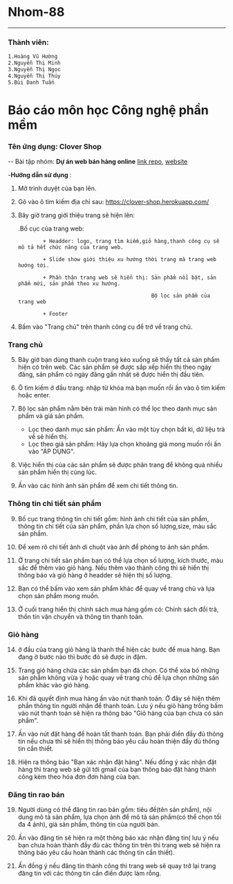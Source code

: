 # Nhom-88

---

### Thành   viên:

```sh
1.Hoàng Vũ Hường
2.Nguyễn Thị Minh
3.Nguyễn Thị Ngọc
4.Nguyễn Thị Thúy
5.Bùi Danh Tuấn
```

# Báo cáo môn học Công nghệ phần mềm


### Tên ứng dụng:  Clover Shop
-- Bài tập nhóm: **Dự án web bán hàng online**
[link repo](https://github.com/17020932/2hand-market/tree/master/2hand-market), 
[website](https://clover-shop.herokuapp.com/)

-<b>Hướng dẫn sử dụng </b>:

1.	Mở trình duyệt của bạn lên.

2.	Gõ vào ô tìm kiếm địa chỉ sau: https://clover-shop.herokuapp.com/

3.	Bây giờ trang giới thiệu trang sẽ hiện lên: 

    .Bố cục của trang web:

                + Headder: logo, trang tìm kiếm,giỏ hàng,thanh công cụ sẽ mô tả hết chức năng của trang web.

                + Slide show giới thiệu xu hướng thời trang mà trang web hướng tới.

                + Phần thân trang web sẽ hiển thị: Sản phẩm nổi bật, sản phẩm mới, sản phẩm theo xu hướng.

                                                   Bộ lọc sản phẩm của trang web
                            
                + Footer

4. Bấm vào "Trang chủ" trên thanh công cụ để trở về trang chủ.

### Trang chủ

5.	Bây giờ bạn dùng thanh cuộn trang kéo xuống sẽ thấy tất cả sản phẩm hiện có trên web. Các sản phẩm sẽ được sắp xếp hiển thị theo ngày đăng, sản phẩm có ngày đăng gần nhất sẽ được hiển thị đầu tiên.

6.	Ô tìm kiếm ở đầu trang: nhập từ khóa mà bạn muốn rồi ấn vào ô tìm kiếm hoặc enter.

6.	Bộ lọc sản phẩm nằm bên trái màn hình có thể lọc theo danh mục sản phẩm và giá sản phẩm.

    + Lọc theo danh mục sản phẩm: Ấn vào một tùy chọn bất kì, dữ liệu trả về sẽ hiển thị.
    + Lọc theo giá sản phẩm: Hãy lựa chọn khoảng giá mong muốn rồi ấn vào "ÁP DỤNG".

7. Việc hiển thị của các sản phẩm sẽ được phân trang để không quá nhiều sản phẩm hiển thị cùng lúc.

8.	Ấn vào các hình ảnh sản phẩm để xem chi tiết thông tin.

### Thông tin chi tiết sản phẩm

9. Bố cục trang thông tin chi tiết gồm: hình ảnh chi tiết của sản phẩm, thông tin chi tiết của sản phẩm, phần lựa chọn số lượng,size, màu sắc sản phẩm.

10.	Để xem rõ chi tiết ảnh di chuột vào ảnh để phóng to ảnh sản phẩm.

11.	Ở trang chi tiết sản phẩm bạn có thể lựa chọn số lượng, kích thước, màu sắc để thêm vào giỏ hàng. Nếu thêm vào thành công thì sẽ hiển thị thông báo và giỏ hàng ở headder sẽ hiện thị số lượng.

12.  Bạn có thể bấm vào xem sản phẩm khác để quay về trang chủ và lựa chọn sản phẩm mong muốn.

13.	Ở cuối trang hiển thị chính sách mua hàng gồm có: Chính sách đổi trả, thồn tin vận chuyển và thông tin thanh toán.

### Giỏ hàng

14. ở đầu của trang giỏ hàng là thanh thể hiện các bước để mua hàng. Bạn đang ở bước nào thì bước đó sẽ được in đậm.

15.	Trang giỏ hảng chứa các sản phẩm bạn đã chọn. Có thể xóa bỏ những sản phẩm không vừa ý hoặc quay về trang chủ để lựa chọn những sản phẩm khác vào giỏ hàng.

16.	Khi đã quyết định mua hàng ấn vào nút thanh toán. Ở đây sẽ hiện thêm phần thông tin người nhận để thanh toán. Lưu ý nếu giỏ hàng trống bấm vào nút thanh toán sẽ hiện ra thông báo "Giỏ hàng của bạn chưa có sản phẩm".

17.	Ấn vào nút đặt hàng để hoàn tất thanh toán. Bạn phải điền đầy đủ thông tin nếu chưa thì sẽ hiển thị thông báo yêu cầu hoàn thiện đầy đủ thông tin cần thiết.

18.	Hiện ra thông báo "Bạn xác nhận đặt hàng". Nếu đồng ý xác nhận đặt hàng thì trang web sẽ gửi tới gmail của bạn thông báo đặt hàng thành công kèm theo hóa đơn đơn hàng của bạn.

### Đăng tin rao bán

19.	Người dùng có thể đăng tin rao bán gồm: tiêu đề(tên sản phẩm), nội dung mô tả sản phẩm, lựa chọn ảnh để mô tả sản phẩm(có thể chọn tối đa 4 ảnh), giá sản phẩm, thông tin của người bán.

20. Ấn vào đăng tin sẽ hiện ra một thông báo xác nhận đăng tin( lưu ý nếu bạn chưa hoàn thành đầy đủ các thông tin trên thì trang web sẽ hiện ra thông báo yêu cầu hoàn thành các thông tin cần thiết).

21. Ấn đồng ý nếu đăng tin thành công thì trang web sẽ quay trở lại trang đăng tin với các thông tin cần điền được làm rỗng.
